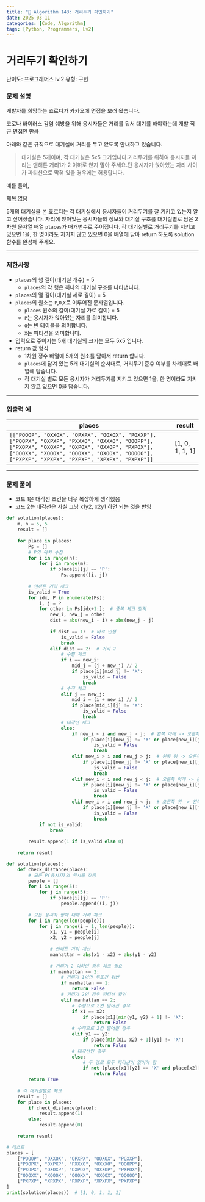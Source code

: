 ```yaml
---
title: "🧠 Algorithm 143: 거리두기 확인하기"
date: 2025-03-11
categories: [Code, Algorithm]
tags: [Python, Programmers, Lv2]
---
```


# 거리두기 확인하기

난이도: 프로그래머스 lv.2
유형: 구현

### **문제 설명**

개발자를 희망하는 죠르디가 카카오에 면접을 보러 왔습니다.

코로나 바이러스 감염 예방을 위해 응시자들은 거리를 둬서 대기를 해야하는데 개발 직군 면접인 만큼

아래와 같은 규칙으로 대기실에 거리를 두고 앉도록 안내하고 있습니다.

> 대기실은 5개이며, 각 대기실은 5x5 크기입니다.거리두기를 위하여 응시자들 끼리는 맨해튼 거리1가 2 이하로 앉지 말아 주세요.단 응시자가 앉아있는 자리 사이가 파티션으로 막혀 있을 경우에는 허용합니다.
> 

예를 들어,

[제목 없음](%E1%84%80%E1%85%A5%E1%84%85%E1%85%B5%E1%84%83%E1%85%AE%E1%84%80%E1%85%B5%20%E1%84%92%E1%85%AA%E1%86%A8%E1%84%8B%E1%85%B5%E1%86%AB%E1%84%92%E1%85%A1%E1%84%80%E1%85%B5%201b325b0c2ed980e89b74dcf566cfb183/%E1%84%8C%E1%85%A6%E1%84%86%E1%85%A9%E1%86%A8%20%E1%84%8B%E1%85%A5%E1%86%B9%E1%84%8B%E1%85%B3%E1%86%B7%201b325b0c2ed980489ff2c2424c35d82f.csv)

5개의 대기실을 본 죠르디는 각 대기실에서 응시자들이 거리두기를 잘 기키고 있는지 알고 싶어졌습니다. 자리에 앉아있는 응시자들의 정보와 대기실 구조를 대기실별로 담은 2차원 문자열 배열 `places`가 매개변수로 주어집니다. 각 대기실별로 거리두기를 지키고 있으면 1을, 한 명이라도 지키지 않고 있으면 0을 배열에 담아 return 하도록 solution 함수를 완성해 주세요.

---

### 제한사항

- `places`의 행 길이(대기실 개수) = 5
    - `places`의 각 행은 하나의 대기실 구조를 나타냅니다.
- `places`의 열 길이(대기실 세로 길이) = 5
- `places`의 원소는 `P`,`O`,`X`로 이루어진 문자열입니다.
    - `places` 원소의 길이(대기실 가로 길이) = 5
    - `P`는 응시자가 앉아있는 자리를 의미합니다.
    - `O`는 빈 테이블을 의미합니다.
    - `X`는 파티션을 의미합니다.
- 입력으로 주어지는 5개 대기실의 크기는 모두 5x5 입니다.
- return 값 형식
    - 1차원 정수 배열에 5개의 원소를 담아서 return 합니다.
    - `places`에 담겨 있는 5개 대기실의 순서대로, 거리두기 준수 여부를 차례대로 배열에 담습니다.
    - 각 대기실 별로 모든 응시자가 거리두기를 지키고 있으면 1을, 한 명이라도 지키지 않고 있으면 0을 담습니다.

---

### 입출력 예

| places | result |
| --- | --- |
| `[["POOOP", "OXXOX", "OPXPX", "OOXOX", "POXXP"], ["POOPX", "OXPXP", "PXXXO", "OXXXO", "OOOPP"], ["PXOPX", "OXOXP", "OXPOX", "OXXOP", "PXPOX"], ["OOOXX", "XOOOX", "OOOXX", "OXOOX", "OOOOO"], ["PXPXP", "XPXPX", "PXPXP", "XPXPX", "PXPXP"]]` | [1, 0, 1, 1, 1] |

---

### 문제 풀이

- 코드 1은 대각선 조건을 너무 복잡하게 생각했음
- 코드 2는 대각선은 사실 그냥 x1y2, x2y1 하면 되는 것을 반영

```python
def solution(places):
    m, n = 5, 5
    result = []
    
    for place in places:
        Ps = []
        # P의 위치 수집
        for i in range(n):
            for j in range(m):
                if place[i][j] == 'P':
                    Ps.append([i, j])
        
        # 맨하튼 거리 체크
        is_valid = True
        for idx, P in enumerate(Ps):
            i, j = P
            for other in Ps[idx+1:]:  # 중복 체크 방지
                new_i, new_j = other
                dist = abs(new_i - i) + abs(new_j - j)
                
                if dist == 1:  # 바로 인접
                    is_valid = False
                    break
                elif dist == 2:  # 거리 2
                    # 수평 체크
                    if i == new_i:
                        mid_j = (j + new_j) // 2
                        if place[i][mid_j] != 'X':
                            is_valid = False
                            break
                    # 수직 체크
                    elif j == new_j:
                        mid_i = (i + new_i) // 2
                        if place[mid_i][j] != 'X':
                            is_valid = False
                            break
                    # 대각선 체크
                    else:
                        if new_i < i and new_j > j:  # 왼쪽 아래 -> 오른쪽 위
                            if place[i][new_j] != 'X' or place[new_i][j] != 'X':
                                is_valid = False
                                break
                        elif new_i > i and new_j > j:  # 왼쪽 위 -> 오른쪽 아래
                            if place[i][new_j] != 'X' or place[new_i][j] != 'X':
                                is_valid = False
                                break
                        elif new_i < i and new_j < j:  # 오른쪽 아래 -> 왼쪽 위
                            if place[i][new_j] != 'X' or place[new_i][j] != 'X':
                                is_valid = False
                                break
                        elif new_i > i and new_j < j:  # 오른쪽 위 -> 왼쪽 아래
                            if place[i][new_j] != 'X' or place[new_i][j] != 'X':
                                is_valid = False
                                break
            if not is_valid:
                break
        
        result.append(1 if is_valid else 0)
    
    return result
```

```python
def solution(places):
    def check_distance(place):
        # 모든 P(응시자)의 위치를 찾음
        people = []
        for i in range(5):
            for j in range(5):
                if place[i][j] == 'P':
                    people.append((i, j))
        
        # 모든 응시자 쌍에 대해 거리 체크
        for i in range(len(people)):
            for j in range(i + 1, len(people)):
                x1, y1 = people[i]
                x2, y2 = people[j]
                
                # 맨해튼 거리 계산
                manhattan = abs(x1 - x2) + abs(y1 - y2)
                
                # 거리가 2 이하인 경우 체크 필요
                if manhattan <= 2:
                    # 거리가 1이면 무조건 위반
                    if manhattan == 1:
                        return False
                    # 거리가 2인 경우 파티션 확인
                    elif manhattan == 2:
                        # 수평으로 2칸 떨어진 경우
                        if x1 == x2:
                            if place[x1][min(y1, y2) + 1] != 'X':
                                return False
                        # 수직으로 2칸 떨어진 경우
                        elif y1 == y2:
                            if place[min(x1, x2) + 1][y1] != 'X':
                                return False
                        # 대각선인 경우
                        else:
                            # 두 경로 모두 파티션이 있어야 함
                            if not (place[x1][y2] == 'X' and place[x2][y1] == 'X'):
                                return False
        return True
    
    # 각 대기실별로 체크
    result = []
    for place in places:
        if check_distance(place):
            result.append(1)
        else:
            result.append(0)
    
    return result

# 테스트
places = [
    ["POOOP", "OXXOX", "OPXPX", "OOXOX", "POXXP"],
    ["POOPX", "OXPXP", "PXXXO", "OXXXO", "OOOPP"],
    ["PXOPX", "OXOXP", "OXPOX", "OXXOP", "PXPOX"],
    ["OOOXX", "XOOOX", "OOOXX", "OXOOX", "OOOOO"],
    ["PXPXP", "XPXPX", "PXPXP", "XPXPX", "PXPXP"]
]
print(solution(places))  # [1, 0, 1, 1, 1]
```